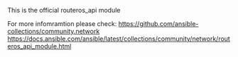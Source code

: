 This is the official routeros_api module 

For more infomramtion please check:
https://github.com/ansible-collections/community.network
https://docs.ansible.com/ansible/latest/collections/community/network/routeros_api_module.html
